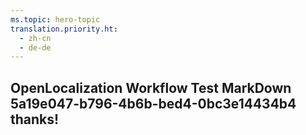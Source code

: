 ```yaml
---
ms.topic: hero-topic
translation.priority.ht: 
  - zh-cn
  - de-de
---
```

## OpenLocalization Workflow Test MarkDown 5a19e047-b796-4b6b-bed4-0bc3e14434b4 thanks!
